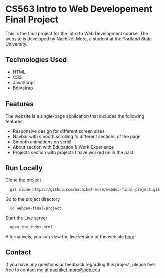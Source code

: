 # CS563 Intro to Web Developement Final Project

This is the final project for the Intro to Web Development course. The website is developed by Nachiket More, a student at the Portland State University.

## Technologies Used

 - HTML
 - CSS
 - JavaScript
 - Bootstrap


## Features
The website is a single-page application that includes the following features:

- Responsive design for different screen sizes
- Navbar with smooth scrolling to different sections of the page
- Smooth animations on scroll
- About section with Education & Work Experience
- Projects section with projects I have worked on in the past


## Run Locally

Clone the project

```bash
  git clone https://github.com/nachiket-more/webdev-final-project.git
```

Go to the project directory

```bash
  cd webdev-final-project
```


Start the Live server

```bash
  open the index.html
```
Alternatively, you can view the live version of the website [here](https://nachiket-more.github.io/webdev-final-project/)




## Contact

If you have any questions or feedback regarding this project, please feel free to contact me at nachiket.more@pdx.edu
